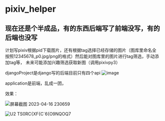 # pixiv_helper

## 现在还是个半成品，有的东西后端写了前端没写，有的后端也没写



计划写pixiv根据pid下载图片，还有根据tag选择已经存储的图片（图库里命名全按照12345678_p0.jpg/png的格式）然后能对图库里的图片进行tag筛选，手动添加tag等，
未来可能添加兴趣筛选获取新图（调用pixivpy3）

djangoProject是django写的后端目前只有四个api
![image](https://user-images.githubusercontent.com/90540469/232323575-74f90a02-92fd-4df8-a2e7-c10aeadbeaf3.png)

application是前端，乱成一团，

效果：

![屏幕截图 2023-04-16 230659](https://user-images.githubusercontent.com/90540469/232322359-84cea2d5-bb03-4e0f-b3dd-fa5c6bd540ed.png)

![U2 TS0RC{XF{C`6{O9NQOQ7](https://user-images.githubusercontent.com/90540469/232322363-6126f079-b271-480f-89d1-bf090f730720.png)
